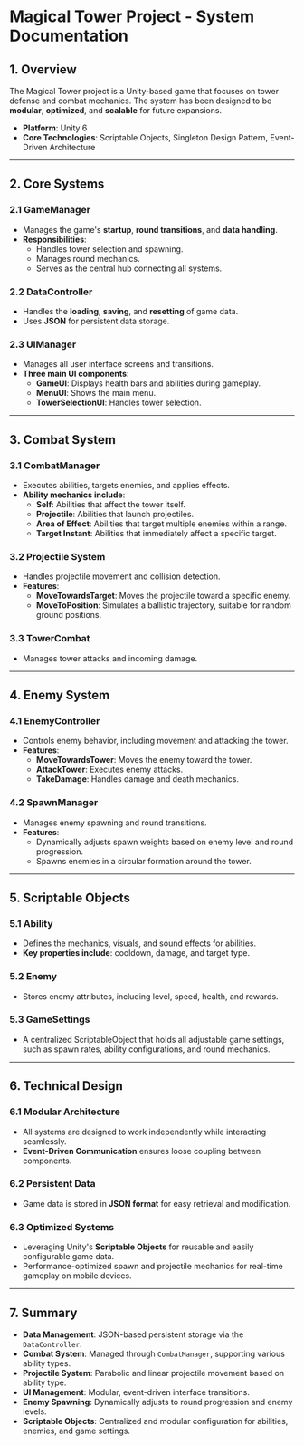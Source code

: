 # Magical Tower Project - System Documentation

## 1. Overview
The Magical Tower project is a Unity-based game that focuses on tower defense and combat mechanics. The system has been designed to be **modular**, **optimized**, and **scalable** for future expansions.

- **Platform**: Unity 6 
- **Core Technologies**: Scriptable Objects, Singleton Design Pattern, Event-Driven Architecture

---

## 2. Core Systems

### 2.1 GameManager
- Manages the game's **startup**, **round transitions**, and **data handling**.
- **Responsibilities**:
  - Handles tower selection and spawning.
  - Manages round mechanics.
  - Serves as the central hub connecting all systems.

### 2.2 DataController
- Handles the **loading**, **saving**, and **resetting** of game data.
- Uses **JSON** for persistent data storage.

### 2.3 UIManager
- Manages all user interface screens and transitions.
- **Three main UI components**:
  - **GameUI**: Displays health bars and abilities during gameplay.
  - **MenuUI**: Shows the main menu.
  - **TowerSelectionUI**: Handles tower selection.

---

## 3. Combat System

### 3.1 CombatManager
- Executes abilities, targets enemies, and applies effects.
- **Ability mechanics include**:
  - **Self**: Abilities that affect the tower itself.
  - **Projectile**: Abilities that launch projectiles.
  - **Area of Effect**: Abilities that target multiple enemies within a range.
  - **Target Instant**: Abilities that immediately affect a specific target.

### 3.2 Projectile System
- Handles projectile movement and collision detection.
- **Features**:
  - **MoveTowardsTarget**: Moves the projectile toward a specific enemy.
  - **MoveToPosition**: Simulates a ballistic trajectory, suitable for random ground positions.

### 3.3 TowerCombat
- Manages tower attacks and incoming damage.

---

## 4. Enemy System

### 4.1 EnemyController
- Controls enemy behavior, including movement and attacking the tower.
- **Features**:
  - **MoveTowardsTower**: Moves the enemy toward the tower.
  - **AttackTower**: Executes enemy attacks.
  - **TakeDamage**: Handles damage and death mechanics.

### 4.2 SpawnManager
- Manages enemy spawning and round transitions.
- **Features**:
  - Dynamically adjusts spawn weights based on enemy level and round progression.
  - Spawns enemies in a circular formation around the tower.

---

## 5. Scriptable Objects

### 5.1 Ability
- Defines the mechanics, visuals, and sound effects for abilities.
- **Key properties include**: cooldown, damage, and target type.

### 5.2 Enemy
- Stores enemy attributes, including level, speed, health, and rewards.

### 5.3 GameSettings
- A centralized ScriptableObject that holds all adjustable game settings, such as spawn rates, ability configurations, and round mechanics.

---

## 6. Technical Design

### 6.1 Modular Architecture
- All systems are designed to work independently while interacting seamlessly.
- **Event-Driven Communication** ensures loose coupling between components.

### 6.2 Persistent Data
- Game data is stored in **JSON format** for easy retrieval and modification.

### 6.3 Optimized Systems
- Leveraging Unity's **Scriptable Objects** for reusable and easily configurable game data.
- Performance-optimized spawn and projectile mechanics for real-time gameplay on mobile devices.

---

## 7. Summary
- **Data Management**: JSON-based persistent storage via the `DataController`.
- **Combat System**: Managed through `CombatManager`, supporting various ability types.
- **Projectile System**: Parabolic and linear projectile movement based on ability type.
- **UI Management**: Modular, event-driven interface transitions.
- **Enemy Spawning**: Dynamically adjusts to round progression and enemy levels.
- **Scriptable Objects**: Centralized and modular configuration for abilities, enemies, and game settings.
